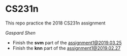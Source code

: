 # CS231n
This repo practice the 2018 CS231n assignment

*Gaspard Shen*

* Finish the **svm** part of the assignment1@2019.03.25
* Finish the **knn** part of the assignment1@2019.02.27
